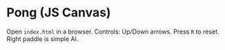 # Pong (JS Canvas)
Open `index.html` in a browser. Controls: Up/Down arrows. Press `R` to reset. Right paddle is simple AI.
